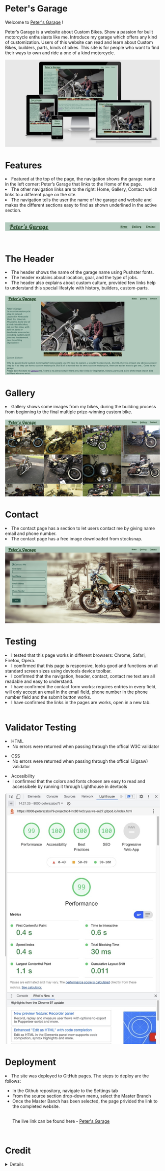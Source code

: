 # Peter's Garage
Welcome to [Peter's Garage](https://peterszabo79.github.io/project-no1/) !

Peter’s Garage is a website about Custom Bikes. Show a passion for built motorcycle enthusiasts like me.
Introduce my garage which offers any kind of customization.
Users of this website can read and learn about Custom Bikes, builders, parts, kinds of bikes.
This site is for people who want to find their ways to own and ride a one of a kind motorcycle.

<img src="assets/images/respon.jpeg" alt="scrshot">

<br>

# Features


<li>Featured at the top of the page, the navigation shows the garage name in the left corner: Peter’s Garage that links to the Home of the page.</li>
<li>The other navigation links are to the right: Home, Gallery, Contact which links to a different page on the site.</li>
<li>The navigation tells the user the name of the garage and website and makes the different sections easy to find as shown underlined in the active section.</li>

<br>


<img src="assets/images/navbar.jpeg" alt="navbar"></ul>

<br>

# The Header
<li>The header shows the name of the garage name using Pushster fonts.</li>
<li>The header explains about location, goal, and the type of jobs.</li>
<li>The header also explains about custom culture, provided few links help to understand this special lifestyle with history, builders, custom-parts.</li>
<br>

<img src="assets/images/ScreenshotHeader).jpeg">

<br>

# Gallery
<li>Gallery shows some images from my bikes, during the building process from beginning to the final multiple prize-winning custom bike.
</li>

<br>

<img src="assets/images/screenshotgallery.jpeg">

<br>


# Contact
<li>The contact page has a section to let users contact me by giving name email and phone number.</li>
<li>The contact page has  a free image downloaded from stocksnap.
</li>
<br>


<img src="assets/images/screenshotcontact.jpeg">

<br>

# Testing
<li>I tested that this page works in different browsers: Chrome, Safari, Firefox, Opera.</li>
<li>I comfirmed that this page is responsive, looks good and functions on all standard screen sizes using devtools device toolbar.</li>
<li>I confirmed that the navigation, header, contact, contact me text are all readable and easy to understand.</li>
<li>I have confirmed the contact form works: requires entries in every field, will only accept an email in the email field, phone number in the phone number field and the submit button works.</li>
<li>I have confirmed the links in the pages are works, open in a new tab.</li>

<br>

# Validator Testing
<li>HTML<ul>
<li>No errors were returned when passing through the offical W3C validator</li></ul>

<li>CSS<ul>
<li>No errors were returned when passing through the offical (Jigsaw) validator</li></ul>

<li>Accesibility<ul>
<li>I confirmed that the colors and fonts chosen are easy to read and accessibele by running it through Lighthouse in devtools</li></ul>

<img src="assets/images/screenshotaccessibility.jpeg">

<br>

# Deployment
<li>The site was deployed to GitHub pages. The steps to deploy are the follows:</li>
<ul><li>In the Github repository, navigate to the Settings tab</li>
<li>From the source section drop-down menu, select the Master Branch</li>
<li>Once the Master Banch has been selected, the page privided the link to the completed website.</li>

<br>

The live link can be found here - [Peter's Garage](https://peterszabo79.github.io/project-no1/)
</ul>

<br>

# Credit
<details>
<li>The Code Institute Love Running Walkthrough Project helped me from the beginning thrught finish my project
</li>
<li>Slack. -  #peer-code-review - helped me writing my Readme</li>
<li>Slack. -  #lcetb-nov-2021 - helped fixing typing errors</li>
<li>google fonts - used to choose my fonts Pushster and Lato </li>
<li>font awesome - used for social madia icons and and a motorbike icon in About custom motorcycles section</li>
<li>stocksnap-image - free image downloaded for "Contac me" page</li>
<li>Love Running Walkthrough Project -Sign Up Challenge - code used "Contact me" page</li>
<li>gitpod tricks and trips - used during writing both HTML and CSS</li>
<li>w3school - used during writing both HTML and CSS</li>
<li>developer.mozilla.org - used during writing both HTML and CSS</li>
<li>Grammarly - used for correct my texs</li>
<li>web.dev - used for images loading faster in my "Gallery" </li>
<li>TinyPNG - resize and compress images</li>
<li>Chrome devtools - used for fixing my code all way through in my project</li>
<li>Images and screenshots edited by "Photos" app and "Preview" on mac osx</li>
</details>
<br>











